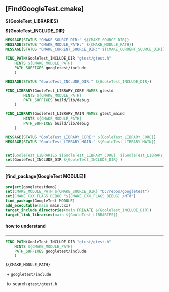 ## [FindGoogleTest.cmake]

**${GooleTest_LIBRARIES}**  

**${GooleTest_INCLUDE_DIR}**  

```cmake
MESSAGE(STATUS "CMAKE_SOURCE_DIR:" ${CMAKE_SOURCE_DIR})
MESSAGE(STATUS "CMAKE_MODULE_PATH:" ${CMAKE_MODULE_PATH})
MESSAGE(STATUS "CMAKE_CURRENT_SOURCE_DIR:" ${CMAKE_CURRENT_SOURCE_DIR})

FIND_PATH(GooleTest_INCLUDE_DIR "gtest/gtest.h"
    HINTS ${CMAKE_MODULE_PATH}
    PATH_SUFFIXES googletest/include
    )

MESSAGE(STATUS "GooleTest_INCLUDE_DIR:" ${GooleTest_INCLUDE_DIR})

FIND_LIBRARY(GooleTest_LIBRARY_CORE NAMES gtestd 
        HINTS ${CMAKE_MODULE_PATH}
        PATH_SUFFIXES build/lib/debug
    )

FIND_LIBRARY(GooleTest_LIBRARY_MAIN NAMES gtest_maind 
        HINTS ${CMAKE_MODULE_PATH}
        PATH_SUFFIXES build/lib/debug
    )

MESSAGE(STATUS "GooleTest_LIBRARY_CORE:" ${GooleTest_LIBRARY_CORE})
MESSAGE(STATUS "GooleTest_LIBRARY_MAIN:" ${GooleTest_LIBRARY_MAIN})


set(GooleTest_LIBRARIES ${GooleTest_LIBRARY_CORE}  ${GooleTest_LIBRARY_MAIN})
set(GooleTest_INCLUDE_DIR ${GooleTest_INCLUDE_DIR} )
```

----------------

#### [find_package(GoogleTest MODULE)]

```cmake
project(googletestdemo)
set(CMAKE_MODULE_PATH ${CMAKE_SOURCE_DIR} "D:/repos/googletest")
set(CMAKE_CXX_FLAGS_DEBUG "${CMAKE_CXX_FLAGS_DEBUG} /MTd")
find_package(GoogleTest MODULE)
add_executable(main main.cxx)
target_include_directories(main PRIVATE ${GooleTest_INCLUDE_DIR})
target_link_libraries(main ${GooleTest_LIBRARIES})
```

#### how to understand

------------------------------

```cmake
FIND_PATH(GooleTest_INCLUDE_DIR "gtest/gtest.h"
    HINTS ${CMAKE_MODULE_PATH}
    PATH_SUFFIXES googletest/include
    )
```

`${CMAKE_MODULE_PATH}`   

​        +            `googletest/include `

​                        to-search                            `gtest/gtest.h`
